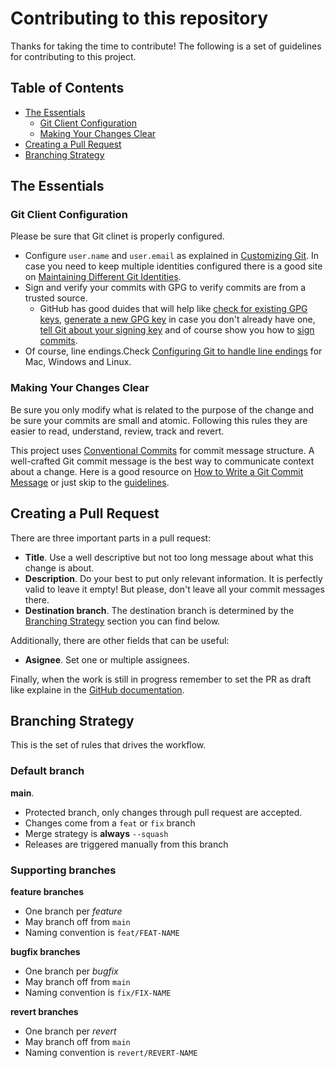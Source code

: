 # Contributing to this repository

Thanks for taking the time to contribute! The following is a set of guidelines for contributing to this project.

## Table of Contents

* [The Essentials](#the-essentials)
  * [Git Client Configuration](#git-client-configuration)
  * [Making Your Changes Clear](#making-your-changes-clear)
* [Creating a Pull Request](#creating-a-pull-request)
* [Branching Strategy](#branching-strategy)

## The Essentials

### Git Client Configuration

Please be sure that Git clinet is properly configured.

- Configure `user.name` and `user.email` as explained in [Customizing Git](https://git-scm.com/book/en/v2/Customizing-Git-Git-Configuration). In case you need to keep multiple identities configured there is a good site on [Maintaining Different Git Identities](https://xam.io/2017/gitconfig/).
- Sign and verify your commits with GPG to verify commits are from a trusted source.
  - GitHub has good duides that will help like [check for existing GPG keys](https://docs.github.com/en/articles/checking-for-existing-gpg-keys),
  [generate a new GPG key](https://docs.github.com/en/articles/generating-a-new-gpg-key) in case you don't already have one,
  [tell Git about your signing key](https://docs.github.com/en/articles/telling-git-about-your-signing-key) and of course show you how to [sign commits](https://docs.github.com/en/articles/signing-commits).
- Of course, line endings.Check [Configuring Git to handle line endings](https://docs.github.com/en/github/using-git/configuring-git-to-handle-line-endings) for Mac, Windows and Linux.

### Making Your Changes Clear

Be sure you only modify what is related to the purpose of the change and be sure your commits are small and atomic. Following this rules they are easier to read, understand, review, track and revert.

This project uses [Conventional Commits](https://www.conventionalcommits.org/en/v1.0.0/) for commit message structure. A well-crafted Git commit message is the best way to communicate context about a change. Here is a good resource on [How to Write a Git Commit Message](https://chris.beams.io/posts/git-commit/) or just skip to the [guidelines](https://chris.beams.io/posts/git-commit/#seven-rules).

## Creating a Pull Request

There are three important parts in a pull request:
- **Title**. Use a well descriptive but not too long message about what this change is about.
- **Description**. Do your best to put only relevant information. It is perfectly valid to leave it empty! But please, don't leave all your commit messages there.
- **Destination branch**. The destination branch is determined by the [Branching Strategy](#branching-strategy) section you can find below.

Additionally, there are other fields that can be useful:

- **Asignee**. Set one or multiple assignees.

Finally, when the work is still in progress remember to set the PR as draft like explaine in the [GitHub documentation](https://docs.github.com/en/pull-requests/collaborating-with-pull-requests/proposing-changes-to-your-work-with-pull-requests/changing-the-stage-of-a-pull-request).

## Branching Strategy

This is the set of rules that drives the workflow.

### Default branch

**main**.
- Protected branch, only changes through pull request are accepted.
- Changes come from a `feat` or `fix` branch
- Merge strategy is **always** `--squash`
- Releases are triggered manually from this branch

### Supporting branches

**feature branches**
- One branch per *feature*
- May branch off from `main`
- Naming convention is `feat/FEAT-NAME`

**bugfix branches**
- One branch per *bugfix*
- May branch off from `main`
- Naming convention is `fix/FIX-NAME`

**revert branches**
- One branch per *revert*
- May branch off from `main`
- Naming convention is `revert/REVERT-NAME`